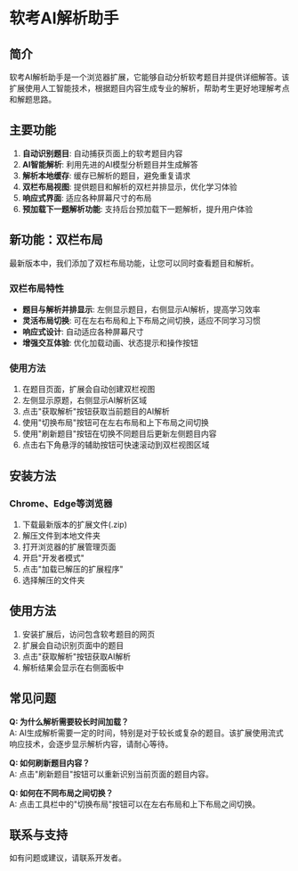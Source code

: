 # 软考AI解析助手

## 简介

软考AI解析助手是一个浏览器扩展，它能够自动分析软考题目并提供详细解答。该扩展使用人工智能技术，根据题目内容生成专业的解析，帮助考生更好地理解考点和解题思路。

## 主要功能

1. **自动识别题目**: 自动捕获页面上的软考题目内容
2. **AI智能解析**: 利用先进的AI模型分析题目并生成解答
3. **解析本地缓存**: 缓存已解析的题目，避免重复请求
4. **双栏布局视图**: 提供题目和解析的双栏并排显示，优化学习体验
5. **响应式界面**: 适应各种屏幕尺寸的布局
6. **预加载下一题解析功能**: 支持后台预加载下一题解析，提升用户体验

## 新功能：双栏布局

最新版本中，我们添加了双栏布局功能，让您可以同时查看题目和解析。

### 双栏布局特性

- **题目与解析并排显示**: 左侧显示题目，右侧显示AI解析，提高学习效率
- **灵活布局切换**: 可在左右布局和上下布局之间切换，适应不同学习习惯
- **响应式设计**: 自动适应各种屏幕尺寸
- **增强交互体验**: 优化加载动画、状态提示和操作按钮

### 使用方法

1. 在题目页面，扩展会自动创建双栏视图
2. 左侧显示原题，右侧显示AI解析区域
3. 点击"获取解析"按钮获取当前题目的AI解析
4. 使用"切换布局"按钮可在左右布局和上下布局之间切换
5. 使用"刷新题目"按钮在切换不同题目后更新左侧题目内容
6. 点击右下角悬浮的辅助按钮可快速滚动到双栏视图区域

## 安装方法

### Chrome、Edge等浏览器

1. 下载最新版本的扩展文件(.zip)
2. 解压文件到本地文件夹
3. 打开浏览器的扩展管理页面
4. 开启"开发者模式"
5. 点击"加载已解压的扩展程序"
6. 选择解压的文件夹

## 使用方法

1. 安装扩展后，访问包含软考题目的网页
2. 扩展会自动识别页面中的题目
3. 点击"获取解析"按钮获取AI解析
4. 解析结果会显示在右侧面板中

## 常见问题

**Q: 为什么解析需要较长时间加载？**  
A: AI生成解析需要一定的时间，特别是对于较长或复杂的题目。该扩展使用流式响应技术，会逐步显示解析内容，请耐心等待。

**Q: 如何刷新题目内容？**  
A: 点击"刷新题目"按钮可以重新识别当前页面的题目内容。

**Q: 如何在不同布局之间切换？**  
A: 点击工具栏中的"切换布局"按钮可以在左右布局和上下布局之间切换。

## 联系与支持

如有问题或建议，请联系开发者。

